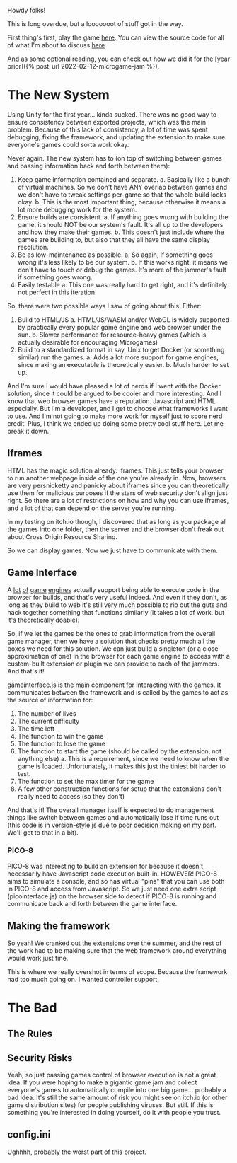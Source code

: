 ---
---
Howdy folks!

This is long overdue, but a looooooot of stuff got in the way.

First thing's first, play the game [here](https://game-design-art-collab.itch.io/microgame-jam-2022). You can view the source code for all of what I'm about to discuss [here](https://github.com/GDACollab/Microgame-Jam-GHGT-Framework)

And as some optional reading, you can check out how we did it for the [year prior]({% post_url 2022-02-12-microgame-jam %}).

# The New System
Using Unity for the first year... kinda sucked. There was no good way to ensure consistency between exported projects, which was the main problem. Because of this lack of consistency, a lot of time was spent debugging, fixing the framework, and updating the extension to make sure everyone's games could sorta work okay.

Never again. The new system has to (on top of switching between games and passing information back and forth between them):
1. Keep game information contained and separate.
    a. Basically like a bunch of virtual machines. So we don't have ANY overlap between games and we don't have to tweak settings per-game so that the whole build looks okay.
    b. This is the most important thing, because otherwise it means a lot more debugging work for the system.
2. Ensure builds are consistent.
    a. If anything goes wrong with building the game, it should NOT be our system's fault. It's all up to the developers and how they make their games.
    b. This doesn't just include where the games are building to, but also that they all have the same display resolution.
3. Be as low-maintenance as possible.
    a. So again, if something goes wrong it's less likely to be our system.
    b. If this works right, it means we don't have to touch or debug the games. It's more of the jammer's fault if something goes wrong.
4. Easily testable
    a. This one was really hard to get right, and it's definitely not perfect in this iteration.

So, there were two possible ways I saw of going about this. Either:

1. Build to HTML/JS
    a. HTML/JS/WASM and/or WebGL is widely supported by practically every popular game engine and web browser under the sun.
    b. Slower performance for resource-heavy games (which is actually desirable for encouraging Microgames)
2. Build to a standardized format in say, Unix to get Docker (or something similar) run the games.
    a. Adds a lot more support for game engines, since making an executable is theoretically easier.
    b. Much harder to set up.

And I'm sure I would have pleased a lot of nerds if I went with the Docker solution, since it could be argued to be cooler and more interesting. And I know that web browser games have a reputation. Javascript and HTML especially. But I'm a developer, and I get to choose what frameworks I want to use. And I'm not going to make more work for myself just to score nerd credit. Plus, I think we ended up doing some pretty cool stuff here. Let me break it down.

## Iframes

HTML has the magic solution already. iframes. This just tells your browser to run another webpage inside of the one you're already in. Now, browsers are very persnicketty and panicky about iframes since you can theoretically use them for malicious purposes if the stars of web security don't align just right. So there are a lot of restrictions on how and why you can use iframes, and a lot of that can depend on the server you're running.

In my testing on itch.io though, I discovered that as long as you package all the games into one folder, then the server and the browser don't freak out about Cross Origin Resource Sharing.

So we can display games. Now we just have to communicate with them.

## Game Interface
A [lot](https://docs.godotengine.org/en/3.3/classes/class_javascript.html) [of](https://www.construct.net/en/make-games/manuals/addon-sdk) [game](https://docs.unity3d.com/Manual/webgl-interactingwithbrowserscripting.html) [engines](https://manual.yoyogames.com/The_Asset_Editors/Extensions.htm) actually support being able to execute code in the browser for builds, and that's very useful indeed. And even if they don't, as long as they build to web it's still very much possible to rip out the guts and hack together something that functions similarly (it takes a lot of work, but it's theoretically doable).

So, if we let the games be the ones to grab information from the overall game manager, then we have a solution that checks pretty much all the boxes we need for this solution. We can just build a singleton (or a close approximation of one) in the browser for each game engine to access with a custom-built extension or plugin we can provide to each of the jammers. And that's it!

gameinterface.js is the main component for interacting with the games. It communicates between the framework and is called by the games to act as the source of information for:

1. The number of lives
2. The current difficulty
3. The time left
4. The function to win the game
5. The function to lose the game
6. The function to start the game (should be called by the extension, not anything else)
    a. This is a requirement, since we need to know when the game is loaded. Unfortunately, it makes this just the tiniest bit harder to test.
7. The function to set the max timer for the game
8. A few other construction functions for setup that the extensions don't really need to access (so they don't)

And that's it! The overall manager itself is expected to do management things like switch between games and automatically lose if time runs out (this code is in version-style.js due to poor decision making on my part. We'll get to that in a bit).

### PICO-8
PICO-8 was interesting to build an extension for because it doesn't necessarily have Javascript code execution built-in. HOWEVER! PICO-8 aims to simulate a console, and so has virtual "pins" that you can use both in PICO-8 and access from Javascript. So we just need one extra script (picointerface.js) on the browser side to detect if PICO-8 is running and communicate back and forth between the game interface.

## Making the framework
So yeah! We cranked out the extensions over the summer, and the rest of the work had to be making sure that the web framework around everything would work just fine.

This is where we really overshot in terms of scope. Because the framework had too much going on. I wanted controller support,

# The Bad

## The Rules

## Security Risks
Yeah, so just passing games control of browser execution is not a great idea. If you were hoping to make a gigantic game jam and collect everyone's games to automatically compile into one big game... probably a bad idea. It's still the same amount of risk you might see on itch.io (or other game distribution sites) for people publishing viruses. But still. If this is something you're interested in doing yourself, do it with people you trust.

## config.ini
Ughhhh, probably the worst part of this project.